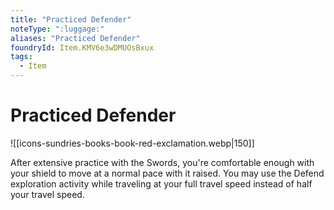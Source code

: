 ```yaml
---
title: "Practiced Defender"
noteType: ":luggage:"
aliases: "Practiced Defender"
foundryId: Item.KMV6e3wDMUOsBxux
tags:
  - Item
---
```


# Practiced Defender
![[icons-sundries-books-book-red-exclamation.webp|150]]

After extensive practice with the Swords, you're comfortable enough with your shield to move at a normal pace with it raised. You may use the Defend exploration activity while traveling at your full travel speed instead of half your travel speed.
